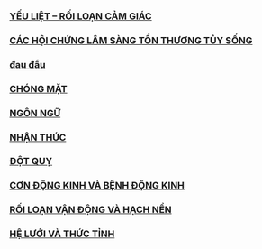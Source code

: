 ### [YẾU LIỆT – RỐI LOẠN CẢM GIÁC](./Y%E1%BA%BEU%20LI%E1%BB%86T%20%E2%80%93%20R%E1%BB%90I%20LO%E1%BA%A0N%20C%E1%BA%A2M%20GI%C3%81C.md)  
### [CÁC HỘI CHỨNG LÂM SÀNG TỔN THƯƠNG TỦY SỐNG](./C%C3%81C%20H%E1%BB%98I%20CH%E1%BB%A8NG%20L%C3%82M%20S%C3%80NG%20T%E1%BB%94N%20TH%C6%AF%C6%A0NG%20T%E1%BB%A6Y%20S%E1%BB%90NG.md)  
### [đau đầu](../../../../100%20Reference%20notes/%C4%91au%20%C4%91%E1%BA%A7u.md)  
### [CHÓNG MẶT](./CH%C3%93NG%20M%E1%BA%B6T.md)  
### [NGÔN NGỮ](./NG%C3%94N%20NG%E1%BB%AE.md)  
### [NHẬN THỨC](./NH%E1%BA%ACN%20TH%E1%BB%A8C.md)  
### [ĐỘT QUỴ](./%C4%90%E1%BB%98T%20QU%E1%BB%B4.md)  
### [CƠN ĐỘNG KINH VÀ BỆNH ĐỘNG KINH](./C%C6%A0N%20%C4%90%E1%BB%98NG%20KINH%20V%C3%80%20B%E1%BB%86NH%20%C4%90%E1%BB%98NG%20KINH.md)  
### [RỐI LOẠN VẬN ĐỘNG VÀ HẠCH NỀN](./R%E1%BB%90I%20LO%E1%BA%A0N%20V%E1%BA%ACN%20%C4%90%E1%BB%98NG%20V%C3%80%20H%E1%BA%A0CH%20N%E1%BB%80N.md)  
### [HỆ LƯỚI VÀ THỨC TỈNH](./H%E1%BB%86%20L%C6%AF%E1%BB%9AI%20V%C3%80%20TH%E1%BB%A8C%20T%E1%BB%88NH.md)  
  

